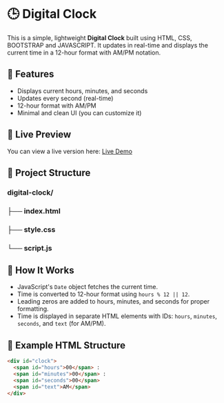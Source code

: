 # 🕒 Digital Clock

This is a simple, lightweight **Digital Clock** built using HTML, CSS, BOOTSTRAP and JAVASCRIPT. It updates in real-time and displays the current time in a 12-hour format with AM/PM notation.

## 🔧 Features

- Displays current hours, minutes, and seconds
- Updates every second (real-time)
- 12-hour format with AM/PM
- Minimal and clean UI (you can customize it)

## 🚀 Live Preview

You can view a live version here: [Live Demo](#)  
<!-- Replace `#` with your GitHub Pages or deployment link -->

## 📁 Project Structure
### digital-clock/
### ├── index.html
### ├── style.css
### └── script.js


## 🧠 How It Works

- JavaScript's `Date` object fetches the current time.
- Time is converted to 12-hour format using `hours % 12 || 12`.
- Leading zeros are added to hours, minutes, and seconds for proper formatting.
- Time is displayed in separate HTML elements with IDs: `hours`, `minutes`, `seconds`, and `text` (for AM/PM).

## 📄 Example HTML Structure

```html
<div id="clock">
  <span id="hours">00</span> :
  <span id="minutes">00</span> :
  <span id="seconds">00</span>
  <span id="text">AM</span>
</div>



